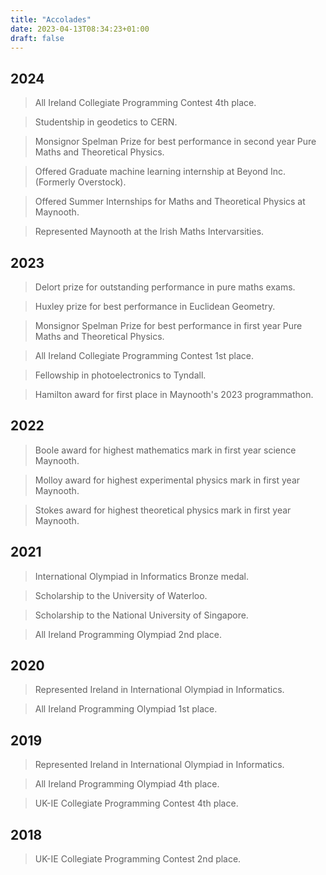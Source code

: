 ```yaml
---
title: "Accolades"
date: 2023-04-13T08:34:23+01:00
draft: false
---
```


## 2024
> All Ireland Collegiate Programming Contest 4th place.  

> Studentship in geodetics to CERN.

> Monsignor Spelman Prize for best performance in second year Pure Maths and Theoretical Physics.

> Offered Graduate machine learning internship at Beyond Inc. (Formerly Overstock).

> Offered Summer Internships for Maths and Theoretical Physics at Maynooth.

> Represented Maynooth at the Irish Maths Intervarsities.

## 2023
> Delort prize for outstanding performance in pure maths exams.

> Huxley prize for best performance in Euclidean Geometry.

> Monsignor Spelman Prize for best performance in first year Pure Maths and Theoretical Physics.

> All Ireland Collegiate Programming Contest 1st place.  

> Fellowship in photoelectronics to Tyndall.  

> Hamilton award for first place in Maynooth's 2023 programmathon.

## 2022
> Boole award for highest mathematics mark in first year science Maynooth.  

> Molloy award for highest experimental physics mark in first year Maynooth.  

> Stokes award for highest theoretical physics mark in first year Maynooth.  

## 2021
> International Olympiad in Informatics Bronze medal.  

> Scholarship to the University of Waterloo.  

> Scholarship to the National University of Singapore.  

> All Ireland Programming Olympiad 2nd place.  

## 2020
> Represented Ireland in International Olympiad in Informatics.  

> All Ireland Programming Olympiad 1st place.  

## 2019
> Represented Ireland in International Olympiad in Informatics.  

> All Ireland Programming Olympiad 4th place.  

> UK-IE Collegiate Programming Contest 4th place.  

## 2018
> UK-IE Collegiate Programming Contest 2nd place.  
